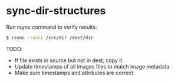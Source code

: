 # sync-dir-structures

Run rsync command to verify results:

```bash
$ rsync -rvnci /src/dir /dest/dir
```

TODO:
 - If file exists in source but not in dest, copy it
 - Update timestamps of all images files to match image metadata
 - Make sure timestamps and attributes are correct

